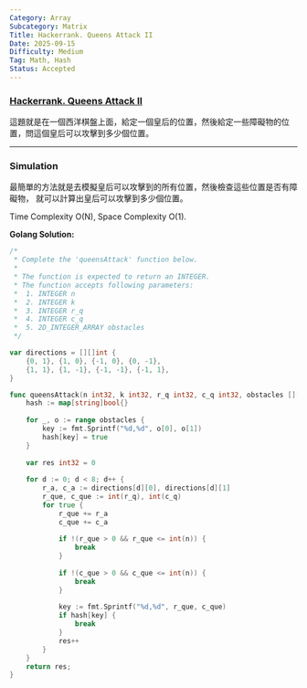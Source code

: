```yaml
---
Category: Array
Subcategory: Matrix
Title: Hackerrank. Queens Attack II
Date: 2025-09-15
Difficulty: Medium
Tag: Math, Hash
Status: Accepted
---
```


### [Hackerrank. Queens Attack II]

[Hackerrank. Queens Attack II]: https://www.hackerrank.com/challenges/queens-attack-2/problem

這題就是在一個西洋棋盤上面，給定一個皇后的位置，然後給定一些障礙物的位置，問這個皇后可以攻擊到多少個位置。

---

### Simulation

最簡單的方法就是去模擬皇后可以攻擊到的所有位置，然後檢查這些位置是否有障礙物，
就可以計算出皇后可以攻擊到多少個位置。

Time Complexity O(N), Space Complexity O(1).

**Golang Solution:**
```go
/*
 * Complete the 'queensAttack' function below.
 *
 * The function is expected to return an INTEGER.
 * The function accepts following parameters:
 *  1. INTEGER n
 *  2. INTEGER k
 *  3. INTEGER r_q
 *  4. INTEGER c_q
 *  5. 2D_INTEGER_ARRAY obstacles
 */

var directions = [][]int {
    {0, 1}, {1, 0}, {-1, 0}, {0, -1},
    {1, 1}, {1, -1}, {-1, -1}, {-1, 1},
}

func queensAttack(n int32, k int32, r_q int32, c_q int32, obstacles [][]int32) int32 {
    hash := map[string]bool{}
    
    for _, o := range obstacles {
        key := fmt.Sprintf("%d,%d", o[0], o[1])
        hash[key] = true
    }
    
    var res int32 = 0
    
    for d := 0; d < 8; d++ {
        r_a, c_a := directions[d][0], directions[d][1]
        r_que, c_que := int(r_q), int(c_q)
        for true {
            r_que += r_a
            c_que += c_a
            
            if !(r_que > 0 && r_que <= int(n)) {
                break
            }
            
            if !(c_que > 0 && c_que <= int(n)) {
                break
            }
            
            key := fmt.Sprintf("%d,%d", r_que, c_que)
            if hash[key] {
                break
            }
            res++
        }
    }
    return res;
}
```
